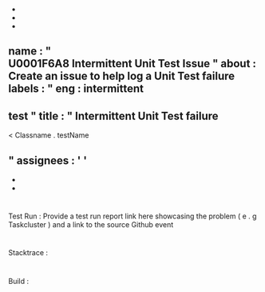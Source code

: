 -
-
-
name
:
"
\
U0001F6A8
Intermittent
Unit
Test
Issue
"
about
:
Create
an
issue
to
help
log
a
Unit
Test
failure
labels
:
"
eng
:
intermittent
-
test
"
title
:
"
Intermittent
Unit
Test
failure
-
<
Classname
.
testName
>
"
assignees
:
'
'
-
-
-
#
#
#
Test
Run
:
Provide
a
test
run
report
link
here
showcasing
the
problem
(
e
.
g
Taskcluster
)
and
a
link
to
the
source
Github
event
#
#
#
Stacktrace
:
#
#
#
Build
:
